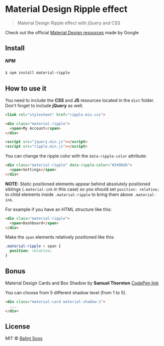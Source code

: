 # Material Design Ripple effect
> Material Design Ripple effect with jQuery and CSS

Check out the official [Material Design resources](https://www.google.com/design/spec/animation/responsive-interaction.html#responsive-interaction-surface-reaction) made by Google

## Install

##### NPM

```bash
$ npm install material-ripple
```

## How to use it

You need to include the **CSS** and **JS** resources located in the `dist` folder. Don't forget to include **jQuery** as well.

````html
<link rel="stylesheet" href="ripple.min.css">

<div class="material-ripple">
  <span>My Account</span>
</div>

<script src="jquery.min.js"></script>
<script src="ripple.min.js"></script>
````

You can change the ripple color with the `data-ripple-color` attribute:

````html
<div class="material-ripple" data-ripple-color="#3498db">
  <span>Settings</span>
</div>
````
**NOTE:** Static positioned elements appear behind absolutely positioned siblings (`.material-ink` in this case)
so you should set `position: relative;` to child elements inside `.material-ripple` to bring them above `.material-ink`.

For example if you have an HTML structure like this:

````html
<div class="material-ripple">
  <span>Dashboard</span>
</div>
````

Make the `span` elements relatively positioned like this:

````css
.material-ripple > span {
  position: relative;
}
````

## Bonus

Material Design Cards and Box Shadow by **Samuel Thornton**
[CodePen link](http://codepen.io/sdthornton/pen/wBZdXq)

You can choose from 5 different shadow level (from 1 to 5).

````html
<div class="material-card material-shadow-1">
  ...
</div>
````

## License

MIT © [Balint Soos](https://github.com/balintsoos)
